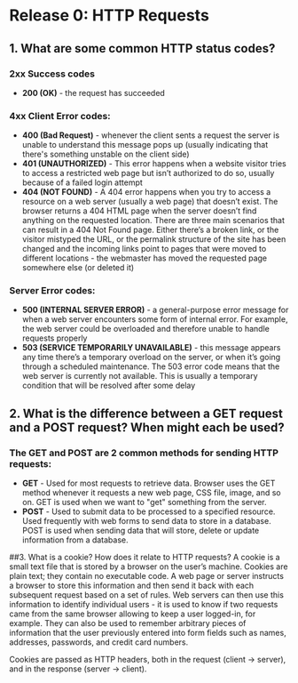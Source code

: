 # Release 0: HTTP Requests 

## 1. What are some common HTTP status codes?

### 2xx Success codes
* **200 (OK)** - the request has succeeded

### 4xx Client Error codes:
* **400 (Bad Request)** - whenever the client sents a request the server is unable to understand this message pops up (usually indicating that there's something unstable on the client side)
*  **401 (UNAUTHORIZED)** - This error happens when a website visitor tries to access a restricted web page but isn’t authorized to do so, usually because of a failed login attempt
*  **404 (NOT FOUND)** - A 404 error happens when you try to access a resource on a web server (usually a web page) that doesn’t exist. The browser returns a 404 HTML page when the server doesn’t find anything on the requested location. There are three main scenarios that can result in a 404 Not Found page. Either there’s a broken link, or the visitor mistyped the URL, or the permalink structure of the site has been changed and the incoming links point to pages that were moved to different locations - the webmaster has moved the requested page somewhere else (or deleted it)

### Server Error codes:
* **500 (INTERNAL SERVER ERROR)** - a general-purpose error message for when a web server encounters some form of internal error. For example, the web server could be overloaded and therefore unable to handle requests properly
* **503 (SERVICE TEMPORARILY UNAVAILABLE)** - this message appears any time there’s a temporary overload on the server, or when it’s going through a scheduled maintenance. The 503 error code means that the web server is currently not available. This is usually a temporary condition that will be resolved after some delay


## 2. What is the difference between a GET request and a POST request? When might each be used?
### The GET and POST are 2 common methods for sending HTTP requests:
* **GET** - Used for most requests to retrieve data. Browser uses the GET method whenever it requests a new web page, CSS file, image, and so on. GET is used when we want to "get" something from the server.
* **POST** - Used to submit data to be processed to a specified resource. Used frequently with web forms to send data to store in a database. POST is used when sending data that will store, delete or update information from a database.

##3. What is a cookie? How does it relate to HTTP requests?
A cookie is a small text file that is stored by a browser on the user’s machine. Cookies are plain text; they contain no executable code. A web page or server instructs a browser to store this information and then send it back with each subsequent request based on a set of rules. Web servers can then use this information to identify individual users - it is used to know if two requests came from the same browser allowing to keep a user logged-in, for example. They can also be used to remember arbitrary pieces of information that the user previously entered into form fields such as names, addresses, passwords, and credit card numbers.

Cookies are passed as HTTP headers, both in the request (client -> server), and in the response (server -> client).
